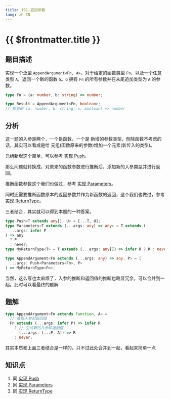 ```yaml
---
title: 191-追加参数
lang: zh-CN
---
```


# {{ $frontmatter.title }}

## 题目描述

实现一个泛型 `AppendArgument<Fn, A>`，对于给定的函数类型 `Fn`，以及一个任意类型 `A`，返回一个新的函数 `G`。`G` 拥有 `Fn` 的所有参数并在末尾追加类型为 `A` 的参数。

```typescript
type Fn = (a: number, b: string) => number;

type Result = AppendArgument<Fn, boolean>;
// 期望是 (a: number, b: string, x: boolean) => number
```

## 分析

这一题的入参是两个，一个是函数，一个是 新增的参数类型，刨除函数不考虑的话，其实可以看成是给 元组(函数原来的参数)增加一个元素(新传入的类型)。

元组新增这个简单，可以参考 [实现 Push](/easy/3057-实现Push.md)。

那么问题就转换成，对原来的函数参数进行推断后，添加新的入参类型并进行返回。

推断函数参数这个我们也做过，参考 [实现 Parameters](/easy/3312-实现Parameters.md)。

同时还需要推断函数原本的返回参数并作为新函数的返回，这个我们也做过，参考 [实现 ReturnType](/medium/2-获取函数返回类型.md)。

三者结合，其实就可以得到本题的一种答案。

```ts
type Push<T extends any[], U> = [...T, U];
type Parameters<T extends (...args: any) => any> = T extends (
  ...args: infer P
) => any
  ? P
  : never;
type MyReturnType<T> = T extends (...args: any[]) => infer R ? R : never;

type AppendArgument<Fn extends (...args: any) => any, P> = (
  ...args: Push<Parameters<Fn>, P>
) => MyReturnType<Fn>;
```

当然，这么写也太麻烦了，入参的推断和返回值的推断也略显冗余，可以合并到一起。此时可以看最终的题解

## 题解

```ts
type AppendArgument<Fn extends Function, A> =
  // 推断入参和返回值
  Fn extends (...args: infer P) => infer R
    ? // 生成新的入参和返回值
      (...args: [...P, A]) => R
    : never;
```

其实本质和上面三者结合是一样的，只不过此处合并到一起，看起来简单一点

## 知识点

1. 同 [实现 Push](/easy/3057-实现Push.md)
2. 同 [实现 Parameters](/easy/3312-实现Parameters.md)
3. 同 [实现 ReturnType](/medium/2-获取函数返回类型.md)
